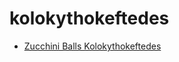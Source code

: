 # kolokythokeftedes

 * [Zucchini Balls Kolokythokeftedes](../../index/z/zucchini-balls-kolokythokeftedes.json)
